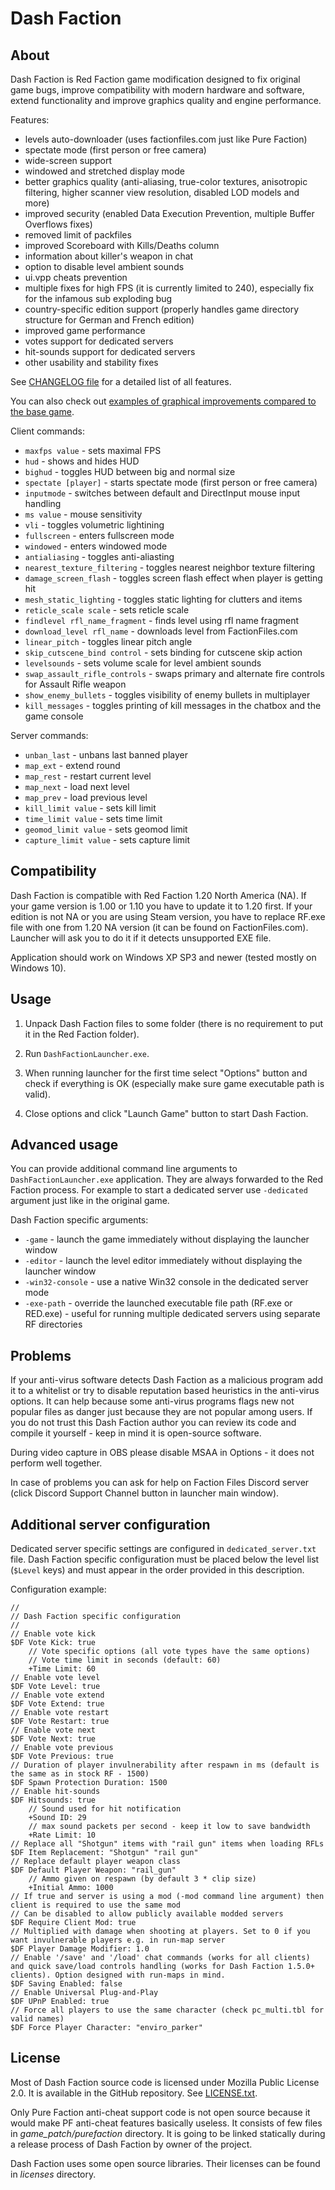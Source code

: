 Dash Faction
============

About
-----
Dash Faction is Red Faction game modification designed to fix original game bugs, improve compatibility with modern
hardware and software, extend functionality and improve graphics quality and engine performance.

Features:
* levels auto-downloader (uses factionfiles.com just like Pure Faction)
* spectate mode (first person or free camera)
* wide-screen support
* windowed and stretched display mode
* better graphics quality (anti-aliasing, true-color textures, anisotropic filtering, higher scanner view resolution, disabled LOD models and more)
* improved security (enabled Data Execution Prevention, multiple Buffer Overflows fixes)
* removed limit of packfiles
* improved Scoreboard with Kills/Deaths column
* information about killer's weapon in chat
* option to disable level ambient sounds
* ui.vpp cheats prevention
* multiple fixes for high FPS (it is currently limited to 240), especially fix for the infamous sub exploding bug
* country-specific edition support (properly handles game directory structure for German and French edition)
* improved game performance
* votes support for dedicated servers
* hit-sounds support for dedicated servers
* other usability and stability fixes

See [CHANGELOG file](docs/CHANGELOG.md) for a detailed list of all features.

You can also check out [examples of graphical improvements compared to the base game](docs/graphics_comparison).

Client commands:
* `maxfps value` - sets maximal FPS
* `hud` - shows and hides HUD
* `bighud` - toggles HUD between big and normal size
* `spectate [player]` - starts spectate mode (first person or free camera)
* `inputmode` - switches between default and DirectInput mouse input handling
* `ms value` - mouse sensitivity
* `vli` - toggles volumetric lightining
* `fullscreen` - enters fullscreen mode
* `windowed` - enters windowed mode
* `antialiasing` - toggles anti-aliasting
* `nearest_texture_filtering` - toggles nearest neighbor texture filtering
* `damage_screen_flash` - toggles screen flash effect when player is getting hit
* `mesh_static_lighting` - toggles static lighting for clutters and items
* `reticle_scale scale` - sets reticle scale
* `findlevel rfl_name_fragment` - finds level using rfl name fragment
* `download_level rfl_name` - downloads level from FactionFiles.com
* `linear_pitch` - toggles linear pitch angle
* `skip_cutscene_bind control` - sets binding for cutscene skip action
* `levelsounds` - sets volume scale for level ambient sounds
* `swap_assault_rifle_controls` - swaps primary and alternate fire controls for Assault Rifle weapon
* `show_enemy_bullets` - toggles visibility of enemy bullets in multiplayer
* `kill_messages` - toggles printing of kill messages in the chatbox and the game console

Server commands:
* `unban_last` - unbans last banned player
* `map_ext` - extend round
* `map_rest` - restart current level
* `map_next` - load next level
* `map_prev` - load previous level
* `kill_limit value` - sets kill limit
* `time_limit value` - sets time limit
* `geomod_limit value` - sets geomod limit
* `capture_limit value` - sets capture limit

Compatibility
-------------
Dash Faction is compatible with Red Faction 1.20 North America (NA).
If your game version is 1.00 or 1.10 you have to update it to 1.20 first.
If your edition is not NA or you are using Steam version, you have to replace RF.exe file with one from
1.20 NA version (it can be found on FactionFiles.com). Launcher will ask you to do it if it detects
unsupported EXE file.

Application should work on Windows XP SP3 and newer (tested mostly on Windows 10).

Usage
-----
1. Unpack Dash Faction files to some folder (there is no requirement to put it in the Red Faction folder).

2. Run `DashFactionLauncher.exe`.

3. When running launcher for the first time select "Options" button and check if everything is OK (especially make sure
   game executable path is valid).

4. Close options and click "Launch Game" button to start Dash Faction.

Advanced usage
--------------
You can provide additional command line arguments to `DashFactionLauncher.exe` application. They are always forwarded
to the Red Faction process. For example to start a dedicated server use `-dedicated` argument just like in the original
game.

Dash Faction specific arguments:

* `-game` - launch the game immediately without displaying the launcher window
* `-editor` - launch the level editor immediately without displaying the launcher window
* `-win32-console` - use a native Win32 console in the dedicated server mode
* `-exe-path` - override the launched executable file path (RF.exe or RED.exe) - useful for running multiple dedicated
  servers using separate RF directories

Problems
--------
If your anti-virus software detects Dash Faction as a malicious program add it to a whitelist or try to disable
reputation based heuristics in the anti-virus options. It can help because some anti-virus programs flags new
not popular files as danger just because they are not popular among users.
If you do not trust this Dash Faction author you can review its code and compile it yourself - keep in mind it is
open-source software.

During video capture in OBS please disable MSAA in Options - it does not perform well together.

In case of problems you can ask for help on Faction Files Discord server (click Discord Support Channel button in
launcher main window).

Additional server configuration
-------------------------------
Dedicated server specific settings are configured in `dedicated_server.txt` file.
Dash Faction specific configuration must be placed below the level list (`$Level` keys) and must appear in the order
provided in this description.

Configuration example:

    //
    // Dash Faction specific configuration
    //
    // Enable vote kick
    $DF Vote Kick: true
        // Vote specific options (all vote types have the same options)
        // Vote time limit in seconds (default: 60)
        +Time Limit: 60
    // Enable vote level
    $DF Vote Level: true
    // Enable vote extend
    $DF Vote Extend: true
    // Enable vote restart
    $DF Vote Restart: true
    // Enable vote next
    $DF Vote Next: true
    // Enable vote previous
    $DF Vote Previous: true
    // Duration of player invulnerability after respawn in ms (default is the same as in stock RF - 1500)
    $DF Spawn Protection Duration: 1500
    // Enable hit-sounds
    $DF Hitsounds: true
        // Sound used for hit notification
        +Sound ID: 29
        // max sound packets per second - keep it low to save bandwidth
        +Rate Limit: 10
    // Replace all "Shotgun" items with "rail gun" items when loading RFLs
    $DF Item Replacement: "Shotgun" "rail gun"
    // Replace default player weapon class
    $DF Default Player Weapon: "rail_gun"
        // Ammo given on respawn (by default 3 * clip size)
        +Initial Ammo: 1000
    // If true and server is using a mod (-mod command line argument) then client is required to use the same mod
    // Can be disabled to allow publicly available modded servers
    $DF Require Client Mod: true
    // Multiplied with damage when shooting at players. Set to 0 if you want invulnerable players e.g. in run-map server
    $DF Player Damage Modifier: 1.0
    // Enable '/save' and '/load' chat commands (works for all clients) and quick save/load controls handling (works for Dash Faction 1.5.0+ clients). Option designed with run-maps in mind.
    $DF Saving Enabled: false
    // Enable Universal Plug-and-Play
    $DF UPnP Enabled: true
    // Force all players to use the same character (check pc_multi.tbl for valid names)
    $DF Force Player Character: "enviro_parker"

License
-------
Most of Dash Faction source code is licensed under Mozilla Public License 2.0. It is available in the GitHub repository.
See [LICENSE.txt](LICENSE.txt).

Only Pure Faction anti-cheat support code is not open source because it would make PF anti-cheat features basically useless.
It consists of few files in *game_patch/purefaction* directory. It is going to be linked statically during a release process
of Dash Faction by owner of the project.

Dash Faction uses some open source libraries. Their licenses can be found in *licenses* directory.
